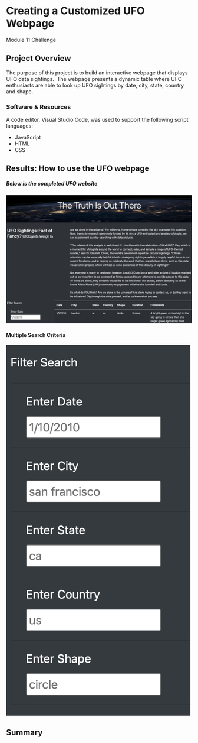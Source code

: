 # Creating a Customized UFO Webpage
Module 11 Challenge

## Project Overview
The purpose of this project is to build an interactive webpage that displays UFO data sightings.  The webpage presents a dynamic table where UFO enthusiasts are able to look up UFO sightings by date, city, state, country and shape.  

### Software & Resources
A code editor, Visual Studio Code, was used to support the following script languages:
- JavaScript
- HTML
- CSS

## Results: How to use the UFO webpage
##### Below is the completed UFO website
![fig1](https://github.com/retroxsky06/UFOs/blob/main/images/UFO_webpagetable.png)


#### Multiple Search Criteria
![fig2](https://github.com/retroxsky06/UFOs/blob/main/images/Updatedfilter.png) 

## Summary



